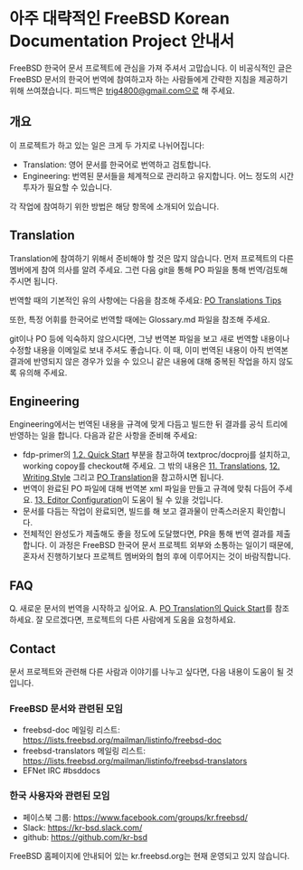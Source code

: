 # 아주 대략적인 FreeBSD Korean Documentation Project 안내서

FreeBSD 한국어 문서 프로젝트에 관심을 가져 주셔서 고맙습니다. 이 비공식적인 글은 FreeBSD 문서의 한국어 번역에 참여하고자 하는 사람들에게 간략한 지침을 제공하기 위해 쓰여졌습니다. 피드백은 trig4800@gmail.com으로 해 주세요.

## 개요

이 프로젝트가 하고 있는 일은 크게 두 가지로 나뉘어집니다:

* Translation: 영어 문서를 한국어로 번역하고 검토합니다.
* Engineering: 번역된 문서들을 체계적으로 관리하고 유지합니다. 어느 정도의 시간 투자가 필요할 수 있습니다.

각 작업에 참여하기 위한 방법은 해당 항목에 소개되어 있습니다.

## Translation

Translation에 참여하기 위해서 준비해야 할 것은 많지 않습니다. 먼저 프로젝트의 다른 멤버에게 참여 의사를 알려 주세요. 그런 다음 git을 통해 PO 파일을 통해 번역/검토해 주시면 됩니다.

번역할 때의 기본적인 유의 사항에는 다음을 참조해 주세요:
[PO Translations Tips](http://wonkity.com/~wblock/tmp/translation/po-translations-tips.html)

또한, 특정 어휘를 한국어로 번역할 때에는 Glossary.md 파일을 참조해 주세요.

git이나 PO 등에 익숙하지 않으시다면, 그냥 번역본 파일을 보고 새로 번역할 내용이나 수정할 내용을 이메일로 보내 주셔도 좋습니다. 이 때, 이미 번역된 내용이 아직 번역본 결과에 반영되지 않은 경우가 있을 수 있으니 같은 내용에 대해 중복된 작업을 하지 않도록 유의해 주세요.

## Engineering

Engineering에서는 번역된 내용을 규격에 맞게 다듬고 빌드한 뒤 결과를 공식 트리에 반영하는 일을 합니다. 다음과 같은 사항을 준비해 주세요:

* fdp-primer의 [1.2. Quick Start](https://www.freebsd.org/doc/en_US.ISO8859-1/books/fdp-primer/overview-quick-start.html) 부분을 참고하여 textproc/docproj를 설치하고, working copoy를 checkout해 주세요.
그 밖의 내용은 [11. Translations](https://www.freebsd.org/doc/en_US.ISO8859-1/books/fdp-primer/translations.html), [12. Writing Style](https://www.freebsd.org/doc/en_US.ISO8859-1/books/fdp-primer/writing-style.html) 그리고 [PO Translation](http://wonkity.com/~wblock/tmp/translation/po-translations.html)을 참고하시면 됩니다.
* 번역이 완료된 PO 파일에 대해 번역본 xml 파일을 만들고 규격에 맞춰 다듬어 주세요. [13. Editor Configuration](https://www.freebsd.org/doc/en_US.ISO8859-1/books/fdp-primer/editor-config.html)이 도움이 될 수 있을 것입니다.
* 문서를 다듬는 작업이 완료되면, 빌드를 해 보고 결과물이 만족스러운지 확인합니다.
* 전체적인 완성도가 제출해도 좋을 정도에 도달했다면, PR을 통해 번역 결과를 제출합니다. 이 과정은 FreeBSD 한국어 문서 프로젝트 외부와 소통하는 일이기 때문에, 혼자서 진행하기보다 프로젝트 멤버와의 협의 후에 이루어지는 것이 바람직합니다.

## FAQ

Q. 새로운 문서의 번역을 시작하고 싶어요.
A. [PO Translation의 Quick Start](http://wonkity.com/~wblock/tmp/translation/po-translations-quick-start.html)를 참조하세요. 잘 모르겠다면, 프로젝트의 다른 사람에게 도움을 요청하세요.

## Contact

문서 프로젝트와 관련해 다른 사람과 이야기를 나누고 싶다면, 다음 내용이 도움이 될 것입니다.

### FreeBSD 문서와 관련된 모임

* freebsd-doc 메일링 리스트: https://lists.freebsd.org/mailman/listinfo/freebsd-doc
* freebsd-translators 메일링 리스트: https://lists.freebsd.org/mailman/listinfo/freebsd-translators
* EFNet IRC #bsddocs

### 한국 사용자와 관련된 모임

* 페이스북 그룹: https://www.facebook.com/groups/kr.freebsd/
* Slack: https://kr-bsd.slack.com/
* github: https://github.com/kr-bsd

FreeBSD 홈페이지에 안내되어 있는 kr.freebsd.org는 현재 운영되고 있지 않습니다.
